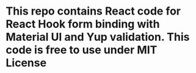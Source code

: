 # This repo contains React code for React Hook form binding with Material UI and Yup validation. This code is free to use under MIT License
